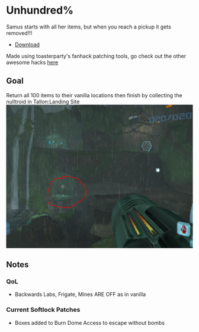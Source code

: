 # Unhundred%
Samus starts with all her items, but when you reach a pickup it gets removed!!!


- [Download](https://github.com/JeffGainsNGames/mp1-unhundred/releases/download/v1.0/mp1-unhundred-v1.0.zip)

Made using toasterparty's fanhack patching tools, go check out the other awesome hacks [here](https://github.com/toasterparty/metroid-prime-fanhacks)

## Goal
Return all 100 items to their vanilla locations then finish by collecting the nulltroid in Tallon:Landing Site
![](layout/Finish.PNG)

## Notes

### QoL
- Backwards Labs, Frigate, Mines ARE OFF as in vanilla

### Current Softlock Patches
- Boxes added to Burn Dome Access to escape without bombs
